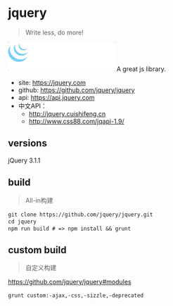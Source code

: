 # jquery

> Write less, do more!

 <img src="./img/jquery-logo.png" style="background-color:#333; border-radius:3px;"> A great js library.

* site: <https://jquery.com>
* github: <https://github.com/jquery/jquery>
* api: <https://api.jquery.com>
* 中文API：
    * <http://jquery.cuishifeng.cn>
    * <http://www.css88.com/jqapi-1.9/>


## versions

jQuery 3.1.1


## build

> All-in构建


    git clone https://github.com/jquery/jquery.git
    cd jquery
    npm run build # => npm install && grunt


## custom build

> 自定义构建

<https://github.com/jquery/jquery#modules>

    grunt custom:-ajax,-css,-sizzle,-deprecated


